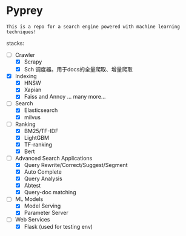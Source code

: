 
# Pyprey

    This is a repo for a search engine powered with machine learning techniques! 

stacks:

- [ ] Crawler
  - [x] Scrapy 
  - [x] Sch 调度器。用于docs的全量爬取、增量爬取
- [x] Indexing
  - [x] HNSW
  - [x] Xapian
  - [x] Faiss and Annoy ... many more...
- [ ] Search 
  - [x] Elasticsearch
  - [x] milvus
- [ ] Ranking
  - [x] BM25/TF-IDF
  - [x] LightGBM
  - [x] TF-ranking
  - [x] Bert
- [ ] Advanced Search Applications
  - [x] Query Rewrite/Correct/Suggest/Segment
  - [x] Auto Complete
  - [x] Query Analysis
  - [x] Abtest
  - [x] Query-doc matching
- [ ] ML Models
  - [x] Model Serving
  - [x] Parameter Server  
- [ ] Web Services
  - [x] Flask (used for testing env)